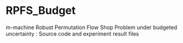 # RPFS_Budget
m-machine Robust Permutation Flow Shop Problem under budgeted uncertainty : Source code and experiment result files
